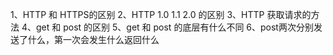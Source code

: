 1、HTTP 和 HTTPS的区别
2、HTTP 1.0  1.1 2.0 的区别
3、HTTP 获取请求的方法
4、get 和 post 的区别
5、get 和 post 的底层有什么不同
6、post两次分别发送了什么，第一次会发生什么返回什么
